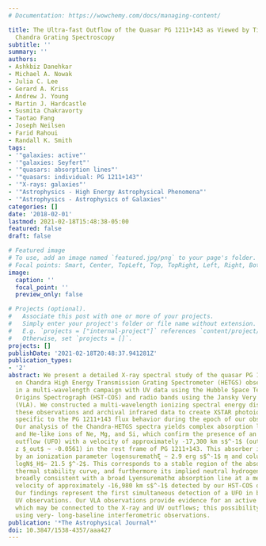 ```yaml
---
# Documentation: https://wowchemy.com/docs/managing-content/

title: The Ultra-fast Outflow of the Quasar PG 1211+143 as Viewed by Time-averaged
  Chandra Grating Spectroscopy
subtitle: ''
summary: ''
authors:
- Ashkbiz Danehkar
- Michael A. Nowak
- Julia C. Lee
- Gerard A. Kriss
- Andrew J. Young
- Martin J. Hardcastle
- Susmita Chakravorty
- Taotao Fang
- Joseph Neilsen
- Farid Rahoui
- Randall K. Smith
tags:
- '"galaxies: active"'
- '"galaxies: Seyfert"'
- '"quasars: absorption lines"'
- '"quasars: individual: PG 1211+143"'
- '"X-rays: galaxies"'
- '"Astrophysics - High Energy Astrophysical Phenomena"'
- '"Astrophysics - Astrophysics of Galaxies"'
categories: []
date: '2018-02-01'
lastmod: 2021-02-18T15:48:38-05:00
featured: false
draft: false

# Featured image
# To use, add an image named `featured.jpg/png` to your page's folder.
# Focal points: Smart, Center, TopLeft, Top, TopRight, Left, Right, BottomLeft, Bottom, BottomRight.
image:
  caption: ''
  focal_point: ''
  preview_only: false

# Projects (optional).
#   Associate this post with one or more of your projects.
#   Simply enter your project's folder or file name without extension.
#   E.g. `projects = ["internal-project"]` references `content/project/deep-learning/index.md`.
#   Otherwise, set `projects = []`.
projects: []
publishDate: '2021-02-18T20:48:37.941281Z'
publication_types:
- '2'
abstract: We present a detailed X-ray spectral study of the quasar PG 1211+143 based
  on Chandra High Energy Transmission Grating Spectrometer (HETGS) observations collected
  in a multi-wavelength campaign with UV data using the Hubble Space Telescope Cosmic
  Origins Spectrograph (HST-COS) and radio bands using the Jansky Very Large Array
  (VLA). We constructed a multi-wavelength ionizing spectral energy distribution using
  these observations and archival infrared data to create XSTAR photoionization models
  specific to the PG 1211+143 flux behavior during the epoch of our observations.
  Our analysis of the Chandra-HETGS spectra yields complex absorption lines from H-like
  and He-like ions of Ne, Mg, and Si, which confirm the presence of an ultra-fast
  outflow (UFO) with a velocity of approximately -17,300 km s$^-1$ (outflow redshift
  z $_out$ ~ -0.0561) in the rest frame of PG 1211+143. This absorber is well described
  by an ionization parameter logensuremathξ ~ 2.9 erg s$^-1$ m̧ and column density
  logN$_H$~ 21.5 ̧$^-2$. This corresponds to a stable region of the absorbertextquoterights
  thermal stability curve, and furthermore its implied neutral hydrogen column is
  broadly consistent with a broad Lyensuremathα absorption line at a mean outflow
  velocity of approximately -16,980 km s$^-1$ detected by our HST-COS observations.
  Our findings represent the first simultaneous detection of a UFO in both X-ray and
  UV observations. Our VLA observations provide evidence for an active jet in PG 1211+143,
  which may be connected to the X-ray and UV outflows; this possibility can be evaluated
  using very- long-baseline interferometric observations.
publication: '*The Astrophysical Journal*'
doi: 10.3847/1538-4357/aaa427
---
```

